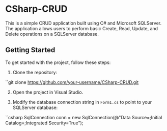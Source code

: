# CSharp-CRUD

This is a simple CRUD application built using C# and Microsoft SQLServer. The application allows users to perform basic Create, Read, Update, and Delete operations on a SQLServer database.

## Getting Started

To get started with the project, follow these steps:

1. Clone the repository:

``git clone https://github.com/your-username/CSharp-CRUD.git


2. Open the project in Visual Studio.

3. Modify the database connection string in `Form1.cs` to point to your SQLServer database:

``csharp
SqlConnection conn = new SqlConnection(@"Data Source=<your-server-name>;Initial Catalog=<your-database-name>;Integrated Security=True");
